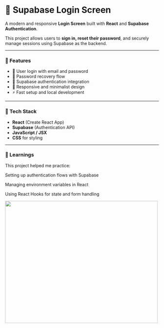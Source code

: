 # 🔐 Supabase Login Screen

A modern and responsive **Login Screen** built with **React** and **Supabase Authentication**.

This project allows users to **sign in, reset their password**, and securely manage sessions using Supabase as the backend.

---

### 🚀 Features

- 🔑 User login with email and password  
- 🔁 Password recovery flow  
- 🧠 Supabase authentication integration  
- 📱 Responsive and minimalist design  
- ⚡ Fast setup and local development  

---

### 🧰 Tech Stack

- **React** (Create React App)  
- **Supabase** (Authentication API)  
- **JavaScript / JSX**  
- **CSS** for styling  

---

### 🧠 Learnings

This project helped me practice:

Setting up authentication flows with Supabase

Managing environment variables in React

Using React Hooks for state and form handling

<img src="https://github.com/user-attachments/assets/64b3b7ff-adf2-4eb1-810d-2edd3e1f1e86" width="500" height="400" />


